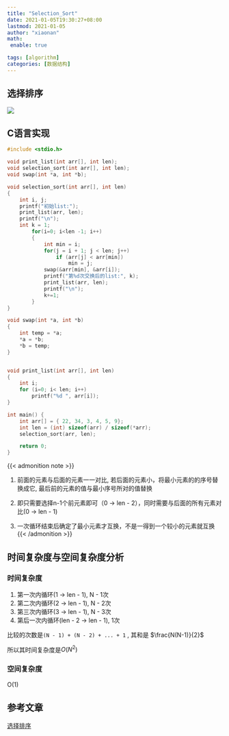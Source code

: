```yaml
---
title: "Selection_Sort"
date: 2021-01-05T19:30:27+08:00
lastmod: 2021-01-05
author: "xiaonan"
math:
 enable: true

tags: [algorithm]
categories: [数据结构]
---
```


## 选择排序

![](https://img.fengqigang.cn//img/selectionSort.gif)

<!--more-->

## C语言实现

```c
#include <stdio.h>

void print_list(int arr[], int len);
void selection_sort(int arr[], int len);
void swap(int *a, int *b);

void selection_sort(int arr[], int len)
{
	int i, j;
	printf("初始list:");
	print_list(arr, len);
	printf("\n");
	int k = 1;
		for(i=0; i<len -1; i++)
		{
			int min = i;
			for(j = i + 1; j < len; j++)
				if (arr[j] < arr[min])
					min = j;
			swap(&arr[min], &arr[i]);
			printf("第%d次交换后的list:", k);
			print_list(arr, len);
			printf("\n");
			k+=1;
		}
}

void swap(int *a, int *b)
{
	int temp = *a;
	*a = *b;
	*b = temp;
}


void print_list(int arr[], int len)
{
	int i;
	for (i=0; i< len; i++)
		printf("%d ", arr[i]);
}

int main() {
	int arr[] = { 22, 34, 3, 4, 5, 9};
	int len = (int) sizeof(arr) / sizeof(*arr);
	selection_sort(arr, len);

	return 0;
}
```
{{< admonition note >}}
1. 前面的元素与后面的元素一一对比, 若后面的元素小，将最小元素的的序号替换成它, 最后前的元素的值与最小序号所对的值替换

2. 即只需要选择n-1个前元素即可（0 -> len - 2），同时需要与后面的所有元素对比(0 -> len - 1)

3. 一次循环结束后确定了最小元素才互换，不是一得到一个较小的元素就互换
{{< /admonition >}}
 
 ## 时间复杂度与空间复杂度分析

 ### 时间复杂度

1. 第一次内循环(1 -> len - 1), N - 1次
2. 第二次内循环(2 -> len - 1), N - 2次
3. 第三次内循环(3 -> len - 1), N - 3次
3. 第后一次内循环(len - 2 -> len - 1), 1次

比较的次数是`(N - 1) + (N - 2) + ... + 1` , 其和是 $\frac{N(N-1)}{2}$

所以其时间复杂度是$O(N^2)$


 ### 空间复杂度

 O(1)

 ## 参考文章

 [选择排序](https://www.runoob.com/w3cnote/selection-sort.html)
